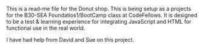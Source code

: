 This is a read-me file for the Donut shop. This is being setup as a projects for the B30-SEA Foundatios1/BootCamp class at CodeFellows. It is designed to be a test & learning experience for integrating JavaScript and HTML for functional use in the real world.

I have had help from David and Sue on this project.

